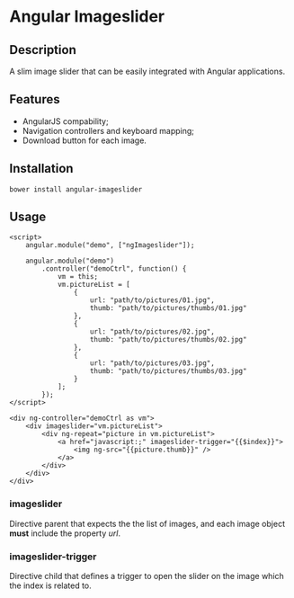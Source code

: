 # Angular Imageslider

## Description

A slim image slider that can be easily integrated with Angular applications.

## Features

- AngularJS compability;
- Navigation controllers and keyboard mapping;
- Download button for each image.

## Installation

```
bower install angular-imageslider
```

## Usage

```
<script>
	angular.module("demo", ["ngImageslider"]);

	angular.module("demo")
		.controller("demoCtrl", function() {
			vm = this;
			vm.pictureList = [
				{
					url: "path/to/pictures/01.jpg",
					thumb: "path/to/pictures/thumbs/01.jpg"
				},
				{
					url: "path/to/pictures/02.jpg",
					thumb: "path/to/pictures/thumbs/02.jpg"
				},
				{
					url: "path/to/pictures/03.jpg",
					thumb: "path/to/pictures/thumbs/03.jpg"
				}
			];
		});
</script>

<div ng-controller="demoCtrl as vm">
	<div imageslider="vm.pictureList">
		<div ng-repeat="picture in vm.pictureList">
			<a href="javascript:;" imageslider-trigger="{{$index}}">
				<img ng-src="{{picture.thumb}}" />
			</a>
		</div>
	</div>
</div>
```

### imageslider

Directive parent that expects the the list of images, and each image object **must** include the property _url_. 

### imageslider-trigger

Directive child that defines a trigger to open the slider on the image which the index is related to.